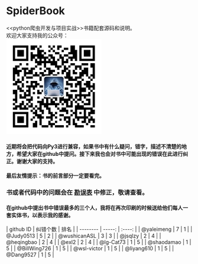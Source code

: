 # SpiderBook
&lt;&lt;python爬虫开发与项目实战>>书籍配套源码和说明。
<br>
欢迎大家支持我的公众号：
<br>
![七夜安全博客](qiye.jpg)

#### 近期将会把代码向Py3进行兼容，如果书中有什么疑问，错字，描述不清楚的地方，希望大家在github中提问。接下来我也会对书中可能出现的错误在此进行纠正。谢谢大家的支持。

#### 最后友情提示：书的前言部分一定要看完。
### 书或者代码中的问题会在 [勘误表](勘误表.md) 中修正，敬请查看。
#### 在github中提出书中错误最多的三个人，我将在再次印刷的时候送给他们每人一套实体书，以表示我的感谢。

| github ID        | 纠错个数    |  排名  |
    | --------   | -----:   | :----: |
    | @yaleimeng        | 7      |   1    |
    | @Judy0513        | 5      |   2    |
    | @wushicanASL        | 3      |   3    |
    | @jsqlzy        | 2      |   4    |
    | @heqingbao        | 2      |   4    |
    | @exl2        | 2      |   4    |
    | @lg-Cat73        | 1      |   5    |
    | @shaodamao        | 1      |   5    |
    | @BillWing726        | 1      |   5    |
    | @wsl-victor        | 1      |   5    |
    | @liyang610        | 1      |   5    |
    | @Dang9527        | 1      |   5    |

